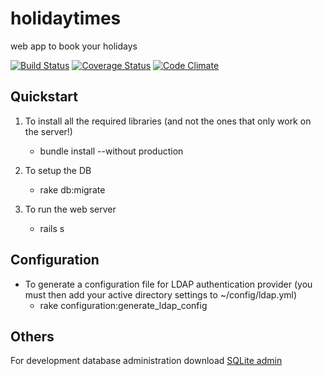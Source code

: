 holidaytimes
============

web app to book your holidays

[![Build Status](https://travis-ci.org/asierba/holidaytimes.png?branch=master)](https://travis-ci.org/asierba/holidaytimes)
[![Coverage Status](https://coveralls.io/repos/asierba/holidaytimes/badge.png)](https://coveralls.io/r/asierba/holidaytimes)
[![Code Climate](https://codeclimate.com/github/asierba/holidaytimes.png)](https://codeclimate.com/github/asierba/holidaytimes)

Quickstart
----------
1. To install all the required libraries (and not the ones that only work on the server!)
    -   bundle install --without production

2. To setup the DB
    -   rake db:migrate

3. To run the web server
    -   rails s

Configuration
-------------
- To generate a configuration file for LDAP authentication provider (you must then add your active directory settings to ~/config/ldap.yml)
    -   rake configuration:generate\_ldap\_config

Others
------
For development database administration download [SQLite admin](http://sqliteadmin.orbmu2k.de/)
